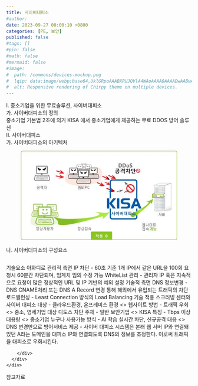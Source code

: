```yaml
---
title: 사이버대피소
#author: 
date: 2023-09-27 00:00:10 +0800
categories: [PE, 보안]
published: false
#tags: []
#pin: false
#math: false
#mermaid: false
#image:
#  path: /commons/devices-mockup.png
#  lqip: data:image/webp;base64,UklGRpoAAABXRUJQVlA4WAoAAAAQAAAADwAABwAAQUxQSDIAAAARL0AmbZurmr57yyIiqE8oiG0bejIYEQTgqiDA9vqnsUSI6H+oAERp2HZ65qP/VIAWAFZQOCBCAAAA8AEAnQEqEAAIAAVAfCWkAALp8sF8rgRgAP7o9FDvMCkMde9PK7euH5M1m6VWoDXf2FkP3BqV0ZYbO6NA/VFIAAAA
#  alt: Responsive rendering of Chirpy theme on multiple devices.
---
```


<div class="post-wrap">
  <div class="para">
    <div class="para-title">
      I. 중소기업을 위한 무료솔루션, 사이버대피소
    </div>
    <div class="para-cntnt">
      <div class="para">
        <div class="para-title">
          가. 사이버대피소의 정의
        </div>
        <div class="para-cntnt">
            중소기업 기본법 2조에 의거 KISA 에서 중소기업에게 제공하는 무료 DDOS 방어 솔루션
        </div>
      </div>
    </div>
  </div>
  
  <div class="para">
    <div class="para-title">
      II. 사이버대피소
    </div>
    <div class="para-cntnt">
      <div class="para">
        <div class="para-title">
          가. 사이버대피소의 아키텍처
        </div>
        <div class="para-cntnt">
          <figure class="post-figure">
            <img src="/assets/img/posts/사이버대피소.png" alt="사이버대피소">
<!--            <figcaption>Source: Unveiling the Metaverse: Exploring Emerging Trends, Multifaceted Perspectives, and Future Challenges</figcaption>-->
          </figure>
        </div>
      </div>
      <div class="para">
        <div class="para-title">
          나. 사이버대피소의 구성요소
        </div>
        <div class="para-cntnt">
          <table class="post-table">
          </table>
          기술요소 아화디로
  관리적 측면
    IP 차단 - 60초 기준 1개 IP에서 같은 URL을 100회 요청시 60분간 차단되며, 임계치 임의 수정 가능
    WhiteList 관리 - 관리자 IP 혹은 지속적으로 요청이 많은 정상적인 URL 및 IP 기반의 예외 설정
  기술적 측면
    DNS 정보변경 - DNS CNAME처리 또는 DNS A Record 변경 통해 해외에서 유입되는 트래픽의 차단
    로드밸런싱 - Least Connection 방식의 Load Balancing 기술 적용
스크러빙 센터와 사이버 대피소
  대상 - 클라우드환경, 온프레미스 환경  &lt;&gt; 웹사이트
  방법 - 트래픽 우회 &lt;&gt; 중소, 영세기업 대상 디도스 차단
  주체 - 일반 보안기업 &lt;&gt; KISA
  특징 - Tbps 이상 대용량 &lt;&gt; 중소기업 누구나 사용가능
  방식 - AI 학습 실시간 차단, 신규공격 대응 &lt;&gt; DNS 변경만으로 방어서비스 제공
- 사이버 대피소 시스템은 본래 웹 서버 IP와 연결돼 있던 A라는 도메인을 대피소 IP와
 연결되도록 DNS의 정보를 조정한다. 이로써 트래픽을 대피소로 우회시킨다.

        </div>
      </div>
    </div>
  </div>

  <div class="refr-wrap">
    <div class="refr-title">
        참고자료
    </div>
    <ol class="refr-list">
    <!--    <li>(나현식, 최대선) <a target="_blank" href="https://scienceon.kisti.re.kr/commons/util/originalView.do?cn=JAKO202225948430499&oCn=JAKO202225948430499&dbt=JAKO&journal=NJOU00291864">메타버스 보안 위협 요소 및 대응 방안 검토</a></li>-->
    <!--    <li>(M. Uddin, S. Manickam, H. Ullah, M. Obaidat and A. Dandoush) <a target="_blank" href="https://ieeexplore.ieee.org/abstract/document/10138386">Unveiling the Metaverse: Exploring Emerging Trends, Multifaceted Perspectives, and Future Challenges</a></li>-->
    </ol>
  </div>
</div>
